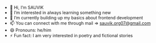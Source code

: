 - 👋 Hi, I’m SAUVIK
- 👀 I’m interested in always learning something new
- 🌱 I’m currently building up my basics about frontend development
- 📫 You can connect with me through mail => sauvik.org07@gmail.com
- 😄 Pronouns: he/him
- ⚡ Fun fact: I am very interested in poetry and fictional stories

<!---
sauvik-codez/sauvik-codez is a ✨ special ✨ repository because its `README.md` (this file) appears on your GitHub profile.
You can click the Preview link to take a look at your changes.
--->
